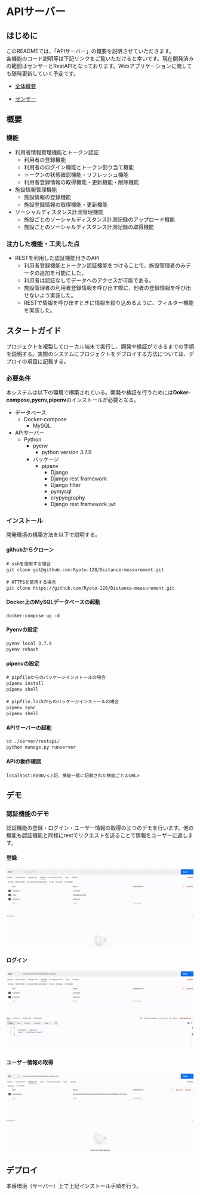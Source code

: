 # APIサーバー

## はじめに

このREADMEでは、「APIサーバー」の概要を説明させていただきます。</br>各機能のコード説明等は下記リンクをご覧いただけると幸いです。現在開発済みの範囲はセンサーとRestAPIとなっております。Webアプリケーションに関しても随時更新していく予定です。

- [全体概要](./../README.md)

- [センサー](./Sensor.md)

## 概要

### 機能

- 利用者情報管理機能とトークン認証
  - 利用者の登録機能
  - 利用者のログイン機能とトークン割り当て機能
  - トークンの状態確認機能・リフレッシュ機能
  - 利用者登録情報の取得機能・更新機能・削除機能
- 施設情報管理機能
  - 施設情報の登録機能
  - 施設登録情報の取得機能・更新機能
- ソーシャルディスタンス計測管理機能
  - 施設ごとのソーシャルディスタンス計測記録のアップロード機能
  - 施設ごとのソーシャルディスタンス計測記録の取得機能

### 注力した機能・工夫した点

- RESTを利用した認証機能付きのAPI
  - 利用者登録機能とトークン認証機能をつけることで、施設管理者のみデータの追加を可能にした。
  - 利用者は認証なしでデータへのアクセスが可能である。
  - 施設管理者の利用者登録情報を呼び出す際に、他者の登録情報を呼び出せないよう実装した。
  - RESTで情報を呼び出すときに情報を絞り込めるように、フィルター機能を実装した。

## スタートガイド

プロジェクトを複製してローカル端末で実行し、開発や検証ができるまでの手順を説明する。実際のシステムにプロジェクトをデプロイする方法については、デプロイの項目に記載する。

### 必要条件

本システムは以下の環境で構築されている。開発や検証を行うためには**Doker-compose,pyenv,pipenv**のインストールが必要となる。

- データベース
  - Docker-compose
    - MySQL
- APIサーバー
  - Python
    - pyenv 
      - python version 3.7.9
    - パッケージ
      - pipenv
        - Django
        - Django rest framework
        - Django filter
        - pymysql
        - crypyography
        - Django rest framework jwt

### インストール

開発環境の構築方法を以下で説明する。

#### githubからクローン

```
# sshを使用する場合
git clone git@github.com:Ryoto-128/Distance-measurement.git

# HTTPSを使用する場合
git clone https://github.com/Ryoto-128/Distance-measurement.git
```



#### Docker上のMySQLデータベースの起動

```
docker-compose up -d
```

#### Pyenvの設定

```
pyenv local 3.7.9
pyenv rehash
```

 #### pipenvの設定

```
# pipfileからのパッケージインストールの場合
pipenv install
pipenv shell

# pipfile.lockからのパッケージインストールの場合
pipenv sync
pipenv shell
```

#### APIサーバーの起動

```
cd ./server/restapi/
python manage.py runserver
```

#### APIの動作確認

```
localhost:8000/<上記、機能一覧に記載された機能ごとのURL>
```

## デモ

### 認証機能のデモ

認証機能の登録・ログイン・ユーザー情報の取得の三つのデモを行います。他の機能も認証機能と同様にrestでリクエストを送ることで情報をユーザーに返します。

#### 登録

![登録](./img/api_demo1.gif)

#### ログイン

![ログイン](./img/api_demo2.gif)

#### ユーザー情報の取得

![ユーザー情報の取得](./img/api_demo3.gif)

## デプロイ

本番環境（サーバー）上で上記インストール手順を行う。

